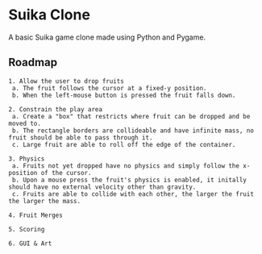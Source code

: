 # Suika Clone

A basic Suika game clone made using Python and Pygame.

## Roadmap

    1. Allow the user to drop fruits
     a. The fruit follows the cursor at a fixed-y position.
     b. When the left-mouse button is pressed the fruit falls down.
    
    2. Constrain the play area
     a. Create a "box" that restricts where fruit can be dropped and be moved to.
     b. The rectangle borders are collideable and have infinite mass, no fruit should be able to pass through it.
     c. Large fruit are able to roll off the edge of the container.
    
    3. Physics
     a. Fruits not yet dropped have no physics and simply follow the x-position of the cursor.
     b. Upon a mouse press the fruit's physics is enabled, it initally should have no external velocity other than gravity.
     c. Fruits are able to collide with each other, the larger the fruit the larger the mass.

    4. Fruit Merges
    
    5. Scoring

    6. GUI & Art